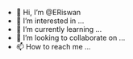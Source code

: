 - 👋 Hi, I’m @ERiswan
- 👀 I’m interested in ...
- 🌱 I’m currently learning ...
- 💞️ I’m looking to collaborate on ...
- 📫 How to reach me ...

<!---
ERiswan/ERiswan is a ✨ special ✨ repository because its `README.md` (this file) appears on your GitHub profile.
You can click the Preview link to take a look at your changes.
--->
